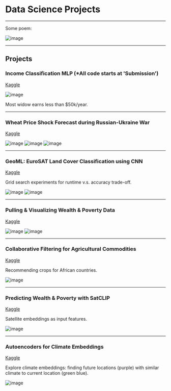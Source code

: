 # Data Science Projects

---

Some poem:

![image](../Images/15.png)

---

## Projects

### Income Classification MLP (*All code starts at 'Submission')

[Kaggle](https://www.kaggle.com/code/tianyimasf/mlp-alex-ma#Submission)

![image](../Images/7.png)

Most widow earns less than $50k/year.

---

### Wheat Price Shock Forecast during Russian-Ukraine War

[Kaggle](https://www.kaggle.com/code/tianyimasf/wheat-price-shock-forecast)

![image](../Images/26.png)
![image](../Images/27.png)
![image](../Images/28.png)

---

### GeoML: EuroSAT Land Cover Classification using CNN

[Kaggle](https://www.kaggle.com/code/tianyimasf/geoml-land-cover-cnn-classification)

Grid search experiments for runtime v.s. accuracy trade-off.

![image](../Images/18.png)
![image](../Images/17.png)

---

### Pulling & Visualizing Wealth & Poverty Data

[Kaggle](https://www.kaggle.com/code/tianyimasf/pulling-visualizing-wealth-poverty-data)

![image](../Images/23.png)
![image](../Images/24.png)

---

### Collaborative Filtering for Agricultural Commodities

[Kaggle](https://www.kaggle.com/code/tianyimasf/collaborative-filtering-agricultural-commoditites)

Recommending crops for African countries.

![image](../Images/20.png)

---

### Predicting Wealth & Poverty with SatCLIP

[Kaggle](https://www.kaggle.com/code/tianyimasf/predicting-wealth-poverty-with-satclip)

Satellite embeddings as input features. 

![image](../Images/25.png)

---

### Autoencoders for Climate Embeddings

[Kaggle](https://www.kaggle.com/code/tianyimasf/autoencoders-for-climate-embeddings)

Explore climate embeddings: finding future locations (purple) with similar climate to current location (green blue). 

![image](../Images/21.png)
